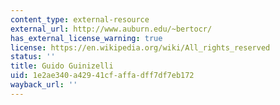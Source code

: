 ```yaml
---
content_type: external-resource
external_url: http://www.auburn.edu/~bertocr/
has_external_license_warning: true
license: https://en.wikipedia.org/wiki/All_rights_reserved
status: ''
title: Guido Guinizelli
uid: 1e2ae340-a429-41cf-affa-dff7df7eb172
wayback_url: ''
---
```

